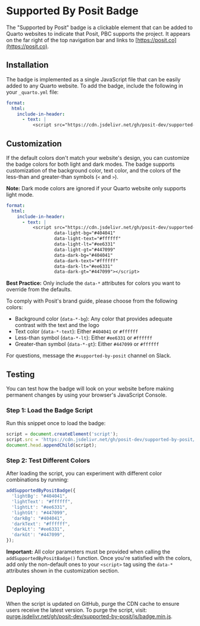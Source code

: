 # Supported By Posit Badge

The "Supported by Posit" badge is a clickable element that can be added to Quarto websites to indicate that Posit, PBC supports the project.
It appears on the far right of the top navigation bar and links to [https://posit.co](https://posit.co).

## Installation

The badge is implemented as a single JavaScript file that can be easily added to any Quarto website. To add the badge, include the following in your `_quarto.yml` file:

```yaml
format:
  html:
    include-in-header:
      - text: |
          <script src="https://cdn.jsdelivr.net/gh/posit-dev/supported-by-posit/js/badge.min.js"></script>
```

## Customization

If the default colors don't match your website's design, you can customize the badge colors for both light and dark modes. The badge supports customization of the background color, text color, and the colors of the less-than and greater-than symbols (`<` and `>`).

**Note:** Dark mode colors are ignored if your Quarto website only supports light mode.

```yaml
format:
  html:
    include-in-header:
      - text: |
          <script src="https://cdn.jsdelivr.net/gh/posit-dev/supported-by-posit/js/badge.min.js"
                  data-light-bg="#404041"
                  data-light-text="#ffffff"
                  data-light-lt="#ee6331"
                  data-light-gt="#447099"
                  data-dark-bg="#404041"
                  data-dark-text="#ffffff"
                  data-dark-lt="#ee6331"
                  data-dark-gt="#447099"></script>
```

**Best Practice:** Only include the `data-*` attributes for colors you want to override from the defaults.

To comply with Posit's brand guide, please choose from the following colors:

* Background color (`data-*-bg`): Any color that provides adequate contrast with the text and the logo
* Text color (`data-*-text`): Either `#404041` or `#ffffff`
* Less-than symbol (`data-*-lt`): Either `#ee6331` or `#ffffff`
* Greater-than symbol (`data-*-gt`): Either `#447099` or `#ffffff`

For questions, message the `#supported-by-posit` channel on Slack.


## Testing

You can test how the badge will look on your website before making permanent changes by using your browser's JavaScript Console.

### Step 1: Load the Badge Script

Run this snippet once to load the badge:

```javascript
script = document.createElement('script');
script.src = 'https://cdn.jsdelivr.net/gh/posit-dev/supported-by-posit/js/badge.min.js';
document.head.appendChild(script);
```

### Step 2: Test Different Colors

After loading the script, you can experiment with different color combinations by running:

```javascript
addSupportedByPositBadge({
  'lightBg': "#404041",
  'lightText': "#ffffff",
  'lightLt': "#ee6331",
  'lightGt': "#447099",
  'darkBg': "#404041",
  'darkText': "#ffffff",
  'darkLt': "#ee6331",
  'darkGt': "#447099",
});
```

**Important:** All color parameters must be provided when calling the `addSupportedByPositBadge()` function. Once you're satisfied with the colors, add only the non-default ones to your `<script>` tag using the `data-*` attributes shown in the customization section.


## Deploying

When the script is updated on GitHub, purge the CDN cache to ensure users receive the latest version.
To purge the script, visit: [purge.jsdelivr.net/gh/posit-dev/supported-by-posit/js/badge.min.js](https://purge.jsdelivr.net/gh/posit-dev/supported-by-posit/js/badge.min.js).
